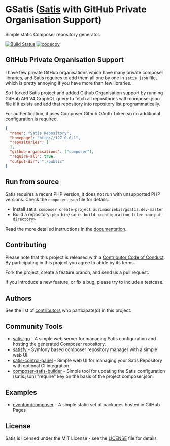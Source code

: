 # GSatis ([Satis][satis] with GitHub Private Organisation Support)

Simple static Composer repository generator.

[![Build Status](https://travis-ci.org/composer/satis.svg?branch=master)](https://travis-ci.org/composer/satis)
[![codecov](https://codecov.io/gh/composer/satis/branch/master/graph/badge.svg)](https://codecov.io/gh/composer/satis)

## GitHub Private Organisation Support

I have few private GitHub organisations which have many private composer libraries, and Satis requires to add them all
one by one in `satis.json` file, which is pretty annoying if you have more than few libraries.

So I forked Satis project and added Github Organisation support by running GitHub API V4 GraphQL query to fetch all
repositories with composer.json file if it exists and add that repository into repository list programmatically.

For authentication, it uses Composer Github OAuth Token so no additional configuration is required.

```json
{
  "name": "Satis Repository",
  "homepage": "http://127.0.0.1",
  "repositories": [
  ],
  "github-organisations": ["composer"],
  "require-all": true,
  "output-dir": "./public"
}
```

## Run from source

Satis requires a recent PHP version, it does not run with unsupported PHP versions. Check the `composer.json` file for details.

- Install satis: `composer create-project aurimasniekis/gsatis:dev-master`
- Build a repository: `php bin/satis build <configuration-file> <output-directory>`

Read the more detailed instructions in the [documentation][].



## Contributing

Please note that this project is released with a [Contributor Code of Conduct][].
By participating in this project you agree to abide by its terms.

Fork the project, create a feature branch, and send us a pull request.

If you introduce a new feature, or fix a bug, please try to include a testcase.


## Authors

See the list of [contributors][] who participate(d) in this project.


## Community Tools

- [satis-go][] - A simple web server for managing Satis configuration and
    hosting the generated Composer repository.
- [satisfy][] - Symfony based composer repository manager with a simple web UI.
- [satis-control-panel][] - Simple web UI for managing your Satis Repository
    with optional CI integration.
- [composer-satis-builder][] - Simple tool for updating the Satis configuration
    (satis.json) "require" key on the basis of the project composer.json.


## Examples

- [eventum/composer] - A simple static set of packages hosted in GitHub Pages


## License

Satis is licensed under the MIT License - see the [LICENSE][] file for details


[documentation]: https://getcomposer.org/doc/articles/handling-private-packages-with-satis.md
[Contributor Code of Conduct]: http://contributor-covenant.org/version/1/4/
[contributors]: https://github.com/composer/satis/contributors
[satis-go]: https://github.com/benschw/satis-go
[satisfy]: https://github.com/ludofleury/satisfy
[satis-control-panel]: https://github.com/realshadow/satis-control-panel
[composer-satis-builder]: https://github.com/AOEpeople/composer-satis-builder
[LICENSE]: https://github.com/composer/satis/blob/master/LICENSE
[eventum/composer]: https://github.com/eventum/composer
[satis]: https://github.com/composer/satis/
